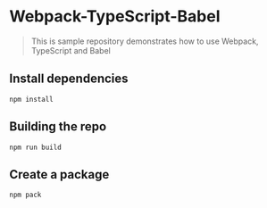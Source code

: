 # Webpack-TypeScript-Babel

> This is sample repository demonstrates how to use Webpack, TypeScript and Babel

## Install dependencies
``` shell
npm install
```

## Building the repo

```shell
npm run build
```

## Create a package
``` shell
npm pack
```